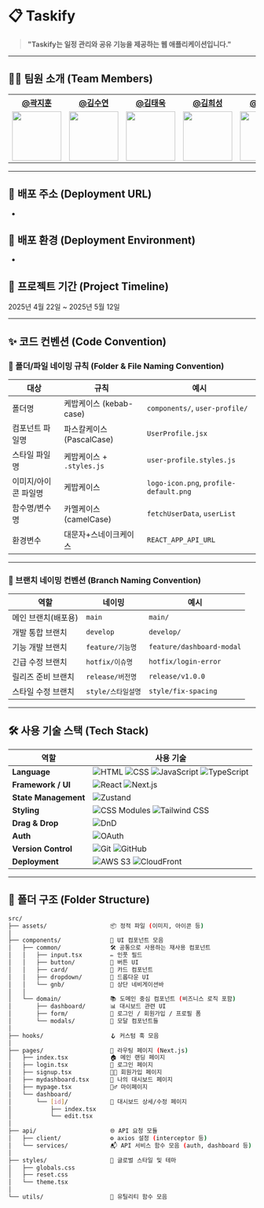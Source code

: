 # 📋 Taskify
> **"Taskify는 일정 관리와 공유 기능을 제공하는 웹 애플리케이션입니다."**

---

## 🧑‍💻 팀원 소개 (Team Members)

<table>
  <tr>
    <th><a href="https://github.com/jihoon135">@곽지훈</a></th>
    <th><a href="https://github.com/ramong26">@김수연</a></th>
    <th><a href="https://github.com/dkozowlk">@김태욱</a></th>
    <th><a href="https://github.com/huiseong29">@김희성</a></th>
    <th><a href="https://github.com/Parkchanyoung0710">@박찬영</a></th>
  </tr>
  <tr>
    <td><img src="https://avatars.githubusercontent.com/u/100752796?v=4" width="100"></td>
    <td><img src="https://avatars.githubusercontent.com/u/192767726?v=4" width="100"></td>
    <td><img src="https://avatars.githubusercontent.com/u/56295839?v=4" width="100"></td>
    <td><img src="https://avatars.githubusercontent.com/u/175691313?v=4" width="100"></td>
    <td><img src="https://avatars.githubusercontent.com/u/120624055?v=4" width="100"></td>
  </tr>
</table>

---

## 🔗 배포 주소 (Deployment URL)
- 

## 🚀 배포 환경 (Deployment Environment)
- 

## 📅 프로젝트 기간 (Project Timeline)
2025년 4월 22일 ~ 2025년 5월 12일

---

## ✨ 코드 컨벤션 (Code Convention)

### 📁 폴더/파일 네이밍 규칙 (Folder & File Naming Convention)

| **대상** | **규칙** | **예시** |
|---|---|---|
| 폴더명 | 케밥케이스 (kebab-case) | `components/`, `user-profile/` |
| 컴포넌트 파일명 | 파스칼케이스 (PascalCase) | `UserProfile.jsx` |
| 스타일 파일명 | 케밥케이스 + `.styles.js` | `user-profile.styles.js` |
| 이미지/아이콘 파일명 | 케밥케이스 | `logo-icon.png`, `profile-default.png` |
| 함수명/변수명 | 카멜케이스 (camelCase) | `fetchUserData`, `userList` |
| 환경변수 | 대문자+스네이크케이스 | `REACT_APP_API_URL` |

---

### 🌿 브랜치 네이밍 컨벤션 (Branch Naming Convention)

| 역할 | 네이밍 | 예시 |
|---|---|---|
| 메인 브랜치(배포용) | `main` | `main/` |
| 개발 통합 브랜치 | `develop` | `develop/` |
| 기능 개발 브랜치 | `feature/기능명` | `feature/dashboard-modal` |
| 긴급 수정 브랜치 | `hotfix/이슈명` | `hotfix/login-error` |
| 릴리즈 준비 브랜치 | `release/버전명` | `release/v1.0.0` |
| 스타일 수정 브랜치 | `style/스타일설명` |	`style/fix-spacing` |
---

## 🛠️ 사용 기술 스택 (Tech Stack)

| 역할 | 사용 기술 |
|----------|-----------|
| **Language** | ![HTML](https://img.shields.io/badge/HTML-E34F26?style=flat&logo=html5&logoColor=white) ![CSS](https://img.shields.io/badge/CSS-1572B6?style=flat&logo=css3&logoColor=white) ![JavaScript](https://img.shields.io/badge/JavaScript-F7DF1E?style=flat&logo=javascript&logoColor=black) ![TypeScript](https://img.shields.io/badge/TypeScript-3178C6?style=flat&logo=typescript&logoColor=white) |
| **Framework / UI** | ![React](https://img.shields.io/badge/React-61DAFB?style=flat&logo=react&logoColor=black) ![Next.js](https://img.shields.io/badge/Next.js-000000?style=flat&logo=next.js&logoColor=white) |
| **State Management** | ![Zustand](https://img.shields.io/badge/Zustand-000000?style=flat&logo=Zustand&logoColor=white&labelColor=orange) |
| **Styling** | ![CSS Modules](https://img.shields.io/badge/CSS%20Modules-000000?style=flat&logo=css3&logoColor=white) ![Tailwind CSS](https://img.shields.io/badge/TailwindCSS-06B6D4?style=flat&logo=tailwindcss&logoColor=white) |
| **Drag & Drop** | ![DnD](https://img.shields.io/badge/Drag_&_Drop_UI-6E40C9?style=flat&logo=framer&logoColor=white) |
| **Auth** | ![OAuth](https://img.shields.io/badge/OAuth-4285F4?style=flat&logo=google&logoColor=white) |
| **Version Control** | ![Git](https://img.shields.io/badge/Git-F05032?style=flat&logo=git&logoColor=white) ![GitHub](https://img.shields.io/badge/GitHub-181717?style=flat&logo=github&logoColor=white) |
| **Deployment** | ![AWS S3](https://img.shields.io/badge/AWS_S3-FF9900?style=flat&logo=amazonaws&logoColor=white) ![CloudFront](https://img.shields.io/badge/CloudFront-232F3E?style=flat&logo=amazonaws&logoColor=white) |


---

## 📂 폴더 구조 (Folder Structure)

```bash
src/
├── assets/                  📦 정적 파일 (이미지, 아이콘 등)
│
├── components/              🧩 UI 컴포넌트 모음
│   ├── common/              🛠️ 공통으로 사용하는 재사용 컴포넌트
│   │   ├── input.tsx        ✏️ 인풋 필드
│   │   ├── button/          🔘 버튼 UI
│   │   ├── card/            📇 카드 컴포넌트
│   │   ├── dropdown/        🔽 드롭다운 UI
│   │   └── gnb/             🧭 상단 네비게이션바
│   │
│   └── domain/              📚 도메인 중심 컴포넌트 (비즈니스 로직 포함)
│       ├── dashboard/       📊 대시보드 관련 UI
│       ├── form/            📝 로그인 / 회원가입 / 프로필 폼
│       └── modals/          💬 모달 컴포넌트들
│
├── hooks/                   🪝 커스텀 훅 모음
│
├── pages/                   📄 라우팅 페이지 (Next.js)
│   ├── index.tsx            🏠 메인 랜딩 페이지
│   ├── login.tsx            🔐 로그인 페이지
│   ├── signup.tsx           🧑‍💻 회원가입 페이지
│   ├── mydashboard.tsx      📂 나의 대시보드 페이지
│   ├── mypage.tsx           🙋‍♂️ 마이페이지
│   └── dashboard/
│       └── [id]/            🧱 대시보드 상세/수정 페이지
│           ├── index.tsx
│           └── edit.tsx
│
├── api/                     🌐 API 요청 모듈
│   ├── client/              ⚙️ axios 설정 (interceptor 등)
│   └── services/            📬 API 서비스 함수 모음 (auth, dashboard 등)
│
├── styles/                  🎨 글로벌 스타일 및 테마
│   ├── globals.css
│   ├── reset.css
│   └── theme.tsx
│
└── utils/                   🧠 유틸리티 함수 모음

